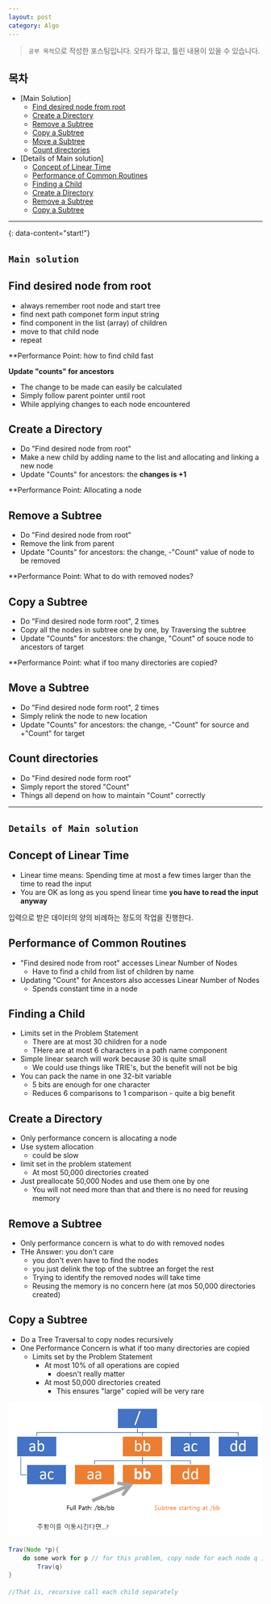 ```yaml
---
layout: post
category: Algo
---
```

> `공부 목적`으로 작성한 포스팅입니다. 오타가 많고, 틀린 내용이 있을 수 있습니다.

## 목차
* [Main Solution]
  + [Find desired node from root](#find-desired-node-from-root)
  + [Create a Directory](#create-a-directory)
  + [Remove a Subtree](#remove-a-subtree)
  + [Copy a Subtree](#copy-a-subtree)
  + [Move a Subtree](#move-a-subtree)
  + [Count directories](#count-directories)
* [Details of Main solution]
  + [Concept of Linear Time](#concept-of-linear-time)
  + [Performance of Common Routines](#performance-of-common-routines)
  + [Finding a Child](#finding-a-child)
  + [Create a Directory](#create-a-directory)
  + [Remove a Subtree](#remove-a-subtree)
  + [Copy a Subtree](#copy-a-subtree)

---
{: data-content="start!"}

## `Main solution`

## Find desired node from root
- always remember root node and start tree
- find next path componet form input string
- find component in the list (array) of children
- move to that child node
- repeat

**Performance Point: how to find child fast

**Update "counts" for ancestors**
- The change to be made can easily be calculated
- Simply follow parent pointer until root
- While applying changes to each node encountered

## Create a Directory
- Do "Find desired node from root"
- Make a new child by adding name to the list and allocating and linking a new node
- Update "Counts" for ancestors: the **changes is +1**

**Performance Point: Allocating a node

## Remove a Subtree
- Do "Find desired node from root"
- Remove the link from parent
- Update "Counts" for ancestors: the change, -"Count" value of node to be removed

**Performance Point: What to do with removed nodes?

## Copy a Subtree
- Do "Find desired node form root", 2 times
- Copy all the nodes in subtree one by one, by Traversing the subtree
- Update "Counts" for ancestors: the change, "Count" of souce node to ancestors of target

**Performance Point: what if too many directories are copied?

## Move a Subtree
- Do "Find desired node form root", 2 times
- Simply relink the node to new location
- Update "Counts" for ancestors: the change, -"Count" for source and +"Count" for target

## Count directories
- Do "Find desired node form root"
- Simply report the stored "Count"
- Things all depend on how to maintain "Count" correctly

---
## `Details of Main solution`

## Concept of Linear Time
- Linear time means: Spending time at most a few times larger than the time to read the input
- You are OK as long as you spend linear time **you have to read the input anyway**

입력으로 받은 데이터의 양의 비례하는 정도의 작업을 진행한다. 

## Performance of Common Routines
- "Find desired node from root" accesses Linear Number of Nodes 
   - Have to find a child from list of children by name
- Updating "Count" for Ancestors also accesses Linear Number of Nodes 
   - Spends constant time in a node

## Finding a Child
- Limits set in the Problem Statement
   - There are at most 30 children for a node
   - THere are at most 6 characters in a path name component
- Simple linear search will work because 30 is quite small
   - We could use things like TRIE's, but the benefit will not be big
- You can pack the name in one 32-bit variable
   - 5 bits are enough for one character
   - Reduces 6 comparisons to 1 comparison - quite a big benefit

## Create a Directory
- Only performance concern is allocating a node
- Use system allocation
   - could be slow
- limit set in the problem statement
   - At most 50,000 directories created
- Just preallocate 50,000 Nodes and use them one by one
   - You will not need more than that and there is no need for reusing memory

## Remove a Subtree
- Only performance concern is what to do with removed nodes
- THe Answer: you don't care
   - you don't even have to find the nodes
   - you just delink the top of the subtree an forget the rest
   - Trying to identify the removed nodes will take time
   - Reusing the memory is no concern here (at mos 50,000 directories created)

## Copy a Subtree
- Do a Tree Traversal to copy nodes recursively
- One Performance Concern is what if too many directories are copied
   - Limits set by the Problem Statement
      - At most 10% of all operations are copied
         - doesn't really matter
      - At most 50,000 directories created
         - This ensures "large" copied will be very rare

![dire](./image/dire.png)

```java
Trav(Node *p){
    do some work for p // for this problem, copy node for each node q in p
        Trav(q)
}

//That is, recursive call each child separately 
```
